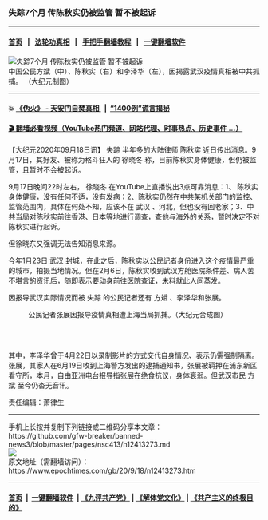 ### 失踪7个月 传陈秋实仍被监管 暂不被起诉
------------------------

#### [首页](https://github.com/gfw-breaker/banned-news3/blob/master/README.md) &nbsp;&nbsp;|&nbsp;&nbsp; [法轮功真相](https://github.com/begood0513/basic/blob/master/README.md)  &nbsp;&nbsp;|&nbsp;&nbsp; [手把手翻墙教程](https://github.com/gfw-breaker/guides/wiki)  &nbsp;&nbsp;|&nbsp;&nbsp; [一键翻墙软件](https://github.com/gfw-breaker/nogfw/blob/master/README.md)  



<div><img alt="失踪7个月 传陈秋实仍被监管 暂不被起诉" class="attachment-djy_600_400 size-djy_600_400 wp-post-image" src="https://i.epochtimes.com/assets/uploads/2020/05/photo6239767915884816795.jpg"/>
<div class="caption">
 中国公民方斌（中）、陈秋实（右）和李泽华（左），因揭露武汉疫情真相被中共抓捕。 （大纪元制图）
</div></div><hr/>

#### 💥 [《伪火》 - 天安门自焚真相 ](http://158.247.195.190:10000/videos/blog/weihuo.html)&nbsp; |&nbsp; [“1400例”谎言揭秘  ](http://158.247.195.190:10000/videos/blog/jiexi1400.html)

#### [ 🎬  翻墙必看视频（YouTube热门频道、网站代理、时事热点、历史事件 ...）](https://github.com/gfw-breaker/links/blob/master/banned.md)

<div><p>
 【大纪元2020年09月18日讯】
 <ok href="https://www.epochtimes.com/gb/tag/%E5%A4%B1%E8%B8%AA.html">
  失踪
 </ok>
 半年多的大陆律师
 <ok href="https://www.epochtimes.com/gb/tag/%E9%99%88%E7%A7%8B%E5%AE%9E.html">
  陈秋实
 </ok>
 近日传出消息。9月17日，其好友、被称为格斗狂人的
 <ok href="https://www.epochtimes.com/gb/tag/%E5%BE%90%E6%99%93%E5%86%AC.html">
  徐晓冬
 </ok>
 称，目前陈秋实身体健康，但仍被监管，且暂时不会被起诉。
</p>
<p>
 9月17日晚间22时左右，
 <ok href="https://www.epochtimes.com/gb/tag/%E5%BE%90%E6%99%93%E5%86%AC.html">
  徐晓冬
 </ok>
 在YouTube上直播说出3点可靠消息：1、
 <ok href="https://www.epochtimes.com/gb/tag/%E9%99%88%E7%A7%8B%E5%AE%9E.html">
  陈秋实
 </ok>
 身体健康，没有任何不适，没有发病；2、陈秋实仍然在中共某机关部门的监控、监管范围内，具体在何处不知，应该不在
 <ok href="https://www.epochtimes.com/gb/tag/%E6%AD%A6%E6%B1%89.html">
  武汉
 </ok>
 、河北，但也没有回老家；3、中共当局对陈秋实前往香港、日本等地进行调查，查他与海外的关系，暂时决定不对陈秋实进行起诉。
</p>
<p>
 但徐晓东又强调无法告知消息来源。
</p>
<p>
 今年1月23日
 <ok href="https://www.epochtimes.com/gb/tag/%E6%AD%A6%E6%B1%89.html">
  武汉
 </ok>
 封城，在此之后，陈秋实以公民记者身份进入这个疫情最严重的城市，拍摄当地情况。但在2月6日，陈秋实收到武汉方舱医院条件差、病人苦不堪言的资讯后，随即表示要动身前往医院查证，未料就此人间蒸发。
</p>
<p>
 因报导武汉实际情况而被
 <ok href="https://www.epochtimes.com/gb/tag/%E5%A4%B1%E8%B8%AA.html">
  失踪
 </ok>
 的公民记者还有
 <ok href="https://www.epochtimes.com/gb/tag/%E6%96%B9%E6%96%8C.html">
  方斌
 </ok>
 、李泽华和张展。
</p>
<figure class="wp-caption aligncenter" id="attachment_12115849" style="width: 600px">
 <ok href="https://i.epochtimes.com/assets/uploads/2020/05/b7794a56e5bcd6da3e2fe8dd09caeba1.jpg">
  <img alt="" class="size-large wp-image-12115849" src="https://i.epochtimes.com/assets/uploads/2020/05/b7794a56e5bcd6da3e2fe8dd09caeba1-600x450.jpg"/>
 </ok>
 <br/><figcaption class="wp-caption-text">
  公民记者张展因报导疫情真相遭上海当局抓捕。（大纪元合成图）
 </figcaption><br/>
</figure><br/>
<p>
 其中，李泽华曾于4月22日以录制影片的方式交代自身情况、表示仍需强制隔离。张展，其家人在6月19日收到上海警方发出的逮捕通知书，张展被羁押在浦东新区看守所，本月，自由亚洲电台报导指张展在绝食抗议，身体衰弱。但武汉市民
 <ok href="https://www.epochtimes.com/gb/tag/%E6%96%B9%E6%96%8C.html">
  方斌
 </ok>
 至今仍杳无音讯。
</p>
<p>
 责任编辑：萧律生
</p>
</div>
<hr/>
手机上长按并复制下列链接或二维码分享本文章：<br/>
https://github.com/gfw-breaker/banned-news3/blob/master/pages/nsc413/n12413273.md <br/>
<a href='https://github.com/gfw-breaker/banned-news3/blob/master/pages/nsc413/n12413273.md'><img src='https://github.com/gfw-breaker/banned-news3/blob/master/pages/nsc413/n12413273.md.png'/></a> <br/>
原文地址（需翻墙访问）：https://www.epochtimes.com/gb/20/9/18/n12413273.htm


------------------------
#### [首页](https://github.com/gfw-breaker/banned-news3/blob/master/README.md) &nbsp;|&nbsp; [一键翻墙软件](https://github.com/gfw-breaker/nogfw/blob/master/README.md) &nbsp;| [《九评共产党》](https://github.com/gfw-breaker/9ping.md/blob/master/README.md#九评之一评共产党是什么) | [《解体党文化》](https://github.com/gfw-breaker/jtdwh.md/blob/master/README.md) | [《共产主义的终极目的》](https://github.com/gfw-breaker/gczydzjmd.md/blob/master/README.md)


<img src='http://gfw-breaker.win/banned-news3/pages/nsc413/n12413273.md' width='0px' height='0px'/>